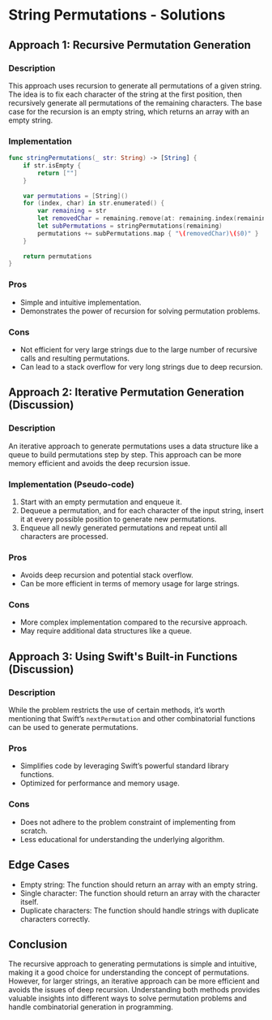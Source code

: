 # String Permutations - Solutions

## Approach 1: Recursive Permutation Generation

### Description
This approach uses recursion to generate all permutations of a given string. The idea is to fix each character of the string at the first position, then recursively generate all permutations of the remaining characters. The base case for the recursion is an empty string, which returns an array with an empty string.

### Implementation

```swift
func stringPermutations(_ str: String) -> [String] {
    if str.isEmpty {
        return [""]
    }
    
    var permutations = [String]()
    for (index, char) in str.enumerated() {
        var remaining = str
        let removedChar = remaining.remove(at: remaining.index(remaining.startIndex, offsetBy: index))
        let subPermutations = stringPermutations(remaining)
        permutations += subPermutations.map { "\(removedChar)\($0)" }
    }
    
    return permutations
}
```

### Pros
- Simple and intuitive implementation.
- Demonstrates the power of recursion for solving permutation problems.

### Cons
- Not efficient for very large strings due to the large number of recursive calls and resulting permutations.
- Can lead to a stack overflow for very long strings due to deep recursion.

## Approach 2: Iterative Permutation Generation (Discussion)

### Description
An iterative approach to generate permutations uses a data structure like a queue to build permutations step by step. This approach can be more memory efficient and avoids the deep recursion issue.

### Implementation (Pseudo-code)
1. Start with an empty permutation and enqueue it.
2. Dequeue a permutation, and for each character of the input string, insert it at every possible position to generate new permutations.
3. Enqueue all newly generated permutations and repeat until all characters are processed.

### Pros
- Avoids deep recursion and potential stack overflow.
- Can be more efficient in terms of memory usage for large strings.

### Cons
- More complex implementation compared to the recursive approach.
- May require additional data structures like a queue.

## Approach 3: Using Swift's Built-in Functions (Discussion)

### Description
While the problem restricts the use of certain methods, it’s worth mentioning that Swift’s `nextPermutation` and other combinatorial functions can be used to generate permutations.

### Pros
- Simplifies code by leveraging Swift’s powerful standard library functions.
- Optimized for performance and memory usage.

### Cons
- Does not adhere to the problem constraint of implementing from scratch.
- Less educational for understanding the underlying algorithm.

## Edge Cases
- Empty string: The function should return an array with an empty string.
- Single character: The function should return an array with the character itself.
- Duplicate characters: The function should handle strings with duplicate characters correctly.

## Conclusion
The recursive approach to generating permutations is simple and intuitive, making it a good choice for understanding the concept of permutations. However, for larger strings, an iterative approach can be more efficient and avoids the issues of deep recursion. Understanding both methods provides valuable insights into different ways to solve permutation problems and handle combinatorial generation in programming.
